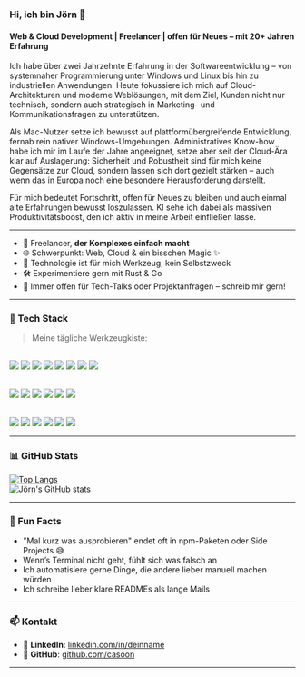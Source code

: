 ### Hi, ich bin Jörn 👋  
#### Web & Cloud Development | Freelancer | offen für Neues – mit 20+ Jahren Erfahrung

Ich habe über zwei Jahrzehnte Erfahrung in der Softwareentwicklung – von systemnaher Programmierung unter Windows und Linux bis hin zu industriellen Anwendungen. Heute fokussiere ich mich auf Cloud-Architekturen und moderne Weblösungen, mit dem Ziel, Kunden nicht nur technisch, sondern auch strategisch in Marketing- und Kommunikationsfragen zu unterstützen.

Als Mac-Nutzer setze ich bewusst auf plattformübergreifende Entwicklung, fernab rein nativer Windows-Umgebungen. Administratives Know-how habe ich mir im Laufe der Jahre angeeignet, setze aber seit der Cloud-Ära klar auf Auslagerung: Sicherheit und Robustheit sind für mich keine Gegensätze zur Cloud, sondern lassen sich dort gezielt stärken – auch wenn das in Europa noch eine besondere Herausforderung darstellt.

Für mich bedeutet Fortschritt, offen für Neues zu bleiben und auch einmal alte Erfahrungen bewusst loszulassen. KI sehe ich dabei als massiven Produktivitätsboost, den ich aktiv in meine Arbeit einfließen lasse.

---

- 🧰 Freelancer, **der Komplexes einfach macht**
- 🌐 Schwerpunkt: Web, Cloud & ein bisschen Magic ✨
- 🧩 Technologie ist für mich Werkzeug, kein Selbstzweck
- 🛠️ Experimentiere gern mit Rust & Go
- 💬 Immer offen für Tech-Talks oder Projektanfragen – schreib mir gern!

---

### 🧰 Tech Stack

> Meine tägliche Werkzeugkiste:

<span></span>  
<img src="https://api.iconify.design/logos:javascript.svg?width=40&height=40" />
<img src="https://api.iconify.design/logos:typescript-icon.svg?width=40&height=40" />
<img src="https://api.iconify.design/logos:rust.svg?width=40&height=40" />
<img src="https://api.iconify.design/logos:go.svg?width=40&height=40" />
<img src="https://api.iconify.design/logos:astro-icon.svg?width=40&height=40" />
<img src="https://api.iconify.design/logos:svelte-icon.svg?width=40&height=40" />
<img src="https://api.iconify.design/logos:tailwindcss-icon.svg?width=40&height=40" />
<img src="https://api.iconify.design/logos:tauri.svg?width=40&height=40" />

<span></span>  
<img src="https://api.iconify.design/logos:nodejs-icon.svg?width=40&height=40" />
<img src="https://api.iconify.design/logos:express.svg?width=40&height=40" />
<img src="https://api.iconify.design/logos:nestjs.svg?width=40&height=40" />
<img src="https://api.iconify.design/vscode-icons:file-type-mongo.svg?width=40&height=40" />
<img src="https://api.iconify.design/logos:mysql.svg?width=40&height=40" />
<img src="https://api.iconify.design/logos:redis.svg?width=40&height=40" />

<span></span>  
<img src="https://api.iconify.design/logos:docker-icon.svg?width=40&height=40" />
<img src="https://api.iconify.design/logos:kubernetes.svg?width=40&height=40" />
<img src="https://api.iconify.design/logos:eslint.svg?width=40&height=40" />
<img src="https://api.iconify.design/logos:prettier.svg?width=40&height=40" />
<img src="https://api.iconify.design/logos:jest.svg?width=40&height=40" />
<img src="https://api.iconify.design/logos:linux-tux.svg?width=40&height=40" />

---

### 📊 GitHub Stats

[![Top Langs](https://github-readme-stats.vercel.app/api/top-langs/?username=casoon&layout=compact&theme=tokyonight)](https://github.com/anuraghazra/github-readme-stats)  
![Jörn's GitHub stats](https://github-readme-stats.vercel.app/api?username=casoon&show_icons=true&theme=tokyonight)

---

### 🧠 Fun Facts

- "Mal kurz was ausprobieren" endet oft in npm-Paketen oder Side Projects 😅  
- Wenn’s Terminal nicht geht, fühlt sich was falsch an  
- Ich automatisiere gerne Dinge, die andere lieber manuell machen würden  
- Ich schreibe lieber klare READMEs als lange Mails

---

### 📫 Kontakt

- 💼 **LinkedIn**: [linkedin.com/in/deinname](https://linkedin.com/in/deinname)  
- 🐙 **GitHub**: [github.com/casoon](https://github.com/casoon)

---

